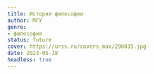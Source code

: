 ```yaml
---
title: История философии
author: МГУ
genre:
- философия
status: future
cover: https://urss.ru/covers_max/290835.jpg
date: 2023-05-18
headless: true
---
```



